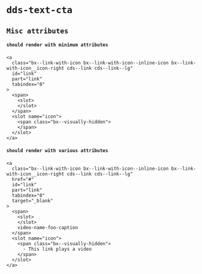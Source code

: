 # `dds-text-cta`

## `Misc attributes`

####   `should render with minimum attributes`

```
<a
  class="bx--link-with-icon bx--link-with-icon--inline-icon bx--link-with-icon__icon-right cds--link cds--link--lg"
  id="link"
  part="link"
  tabindex="0"
>
  <span>
    <slot>
    </slot>
  </span>
  <slot name="icon">
    <span class="bx--visually-hidden">
    </span>
  </slot>
</a>

```

####   `should render with various attributes`

```
<a
  class="bx--link-with-icon bx--link-with-icon--inline-icon bx--link-with-icon__icon-right cds--link cds--link--lg"
  href="#"
  id="link"
  part="link"
  tabindex="0"
  target="_blank"
>
  <span>
    <slot>
    </slot>
    video-name-foo-caption
  </span>
  <slot name="icon">
    <span class="bx--visually-hidden">
      - This link plays a video
    </span>
  </slot>
</a>

```

